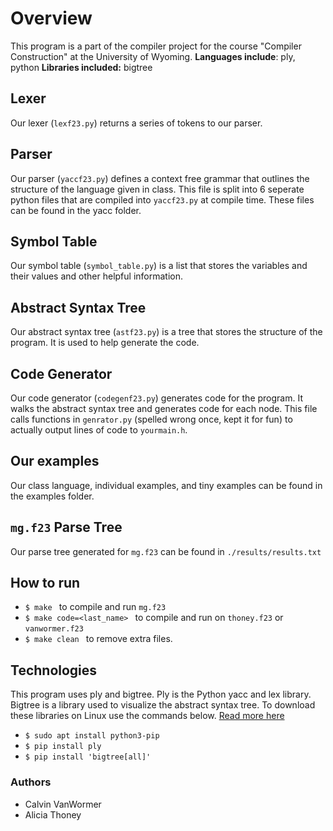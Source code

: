 # Overview
This program is a part of the compiler project for the course "Compiler Construction" at the University of Wyoming. **Languages include**: ply, python **Libraries included:** bigtree

## Lexer
Our lexer (`lexf23.py`) returns a series of tokens to our parser.

## Parser
Our parser (`yaccf23.py`) defines a context free grammar that outlines the structure of the language given in class. This file is split into 6 seperate python files that are compiled into `yaccf23.py` at compile time. These files can be found in the yacc folder.

## Symbol Table
Our symbol table (`symbol_table.py`) is a list that stores the variables and their values and other helpful information.

## Abstract Syntax Tree
Our abstract syntax tree (`astf23.py`) is a tree that stores the structure of the program. It is used to help generate the code.

## Code Generator
Our code generator (`codegenf23.py`) generates code for the program. It walks the abstract syntax tree and generates code for each node. This file calls functions in `genrator.py` (spelled wrong once, kept it for fun) to actually output lines of code to `yourmain.h`.

## Our examples
Our class language, individual examples, and tiny examples can be found in the examples folder.

## `mg.f23` Parse Tree
Our parse tree generated for `mg.f23` can be found in `./results/results.txt`

## How to run
- `$ make ` to compile and run `mg.f23`
- `$ make code=<last_name> ` to compile and run on `thoney.f23` or `vanwormer.f23`
- `$ make clean ` to remove extra files.

## Technologies
This program uses ply and bigtree. Ply is the Python yacc and lex library. Bigtree is a library used to visualize the abstract syntax tree. To download these libraries on Linux use the commands below. [Read more here](https://www.geeksforgeeks.org/flex-fast-lexical-analyzer-generator/)
- `$ sudo apt install python3-pip`
- `$ pip install ply`
- `$ pip install 'bigtree[all]'`

### Authors
- Calvin VanWormer
- Alicia Thoney